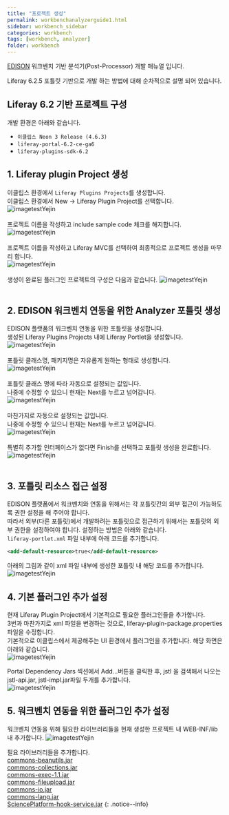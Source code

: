 ```yaml
---
title: "프로젝트 생성"
permalink: workbenchanalyzerguide1.html
sidebar: workbench_sidebar
categories: workbench
tags: [workbench, analyzer]
folder: workbench
---
```


[EDISON](https://edison.re.kr) 워크벤치 기반 분석기(Post-Processor) 개발 매뉴얼 입니다.

Liferay 6.2.5 포틀릿 기반으로 개발 하는 방법에 대해 순차적으로 설명 되어 있습니다.


## Liferay 6.2 기반 프로젝트 구성
개발 환경은 아래와 같습니다.

- `이클립스 Neon 3 Release (4.6.3)`
- `liferay-portal-6.2-ce-ga6`
- `liferay-plugins-sdk-6.2`




## 1. Liferay plugin Project  생성
이클립스 환경에서 `Liferay Plugins Projects`를 생성합니다.
<br>이클립스 환경에서 New -> Liferay Plugin Project를 선택합니다.<br>
![imagetestYejin](/images/analyzerguide1/1.png "프로젝트 생성")
<br><br>프로젝트 이름을 작성하고 include sample code 체크를 해지합니다.<br>
![imagetestYejin](/images/analyzerguide1/2.png "프로젝트 생성")
<br><br>프로젝트 이름을 작성하고 Liferay MVC를 선택하여 최종적으로 프로젝트 생성을 마무리 합니다.<br>
![imagetestYejin](/images/analyzerguide1/3.png "프로젝트 생성")
<br><br>생성이 완료된 플러그인 프로젝트의 구성은 다음과 같습니다.
![imagetestYejin](/images/analyzerguide1/4.png "프로젝트 생성")<br><br>

## 2. EDISON 워크벤치 연동을 위한 Analyzer 포틀릿 생성
EDISON 플랫폼의 워크벤치 연동을 위한 포틀릿을 생성합니다.
<br>생성된 Liferay Plugins Projects 내에 Liferay Portlet을 생성합니다.<br>
![imagetestYejin](/images/analyzerguide1/5.png "포틀릿 생성")
<br><br>포틀릿 클래스명, 패키지명은 자유롭게 원하는 형태로 생성합니다.<br>
![imagetestYejin](/images/analyzerguide1/6.png "포틀릿 생성")
<br><br>포틀릿 클래스 명에 따라 자동으로 설정되는 값입니다.<br> 나중에 수정할 수 있으니 현재는 Next를 누르고 넘어갑니다.<br>
![imagetestYejin](/images/analyzerguide1/7.png "포틀릿 생성")
<br><br>마찬가지로 자동으로 설정되는 값입니다. <br>나중에 수정할 수 있으니 현재는 Next를 누르고 넘어갑니다.<br>
![imagetestYejin](/images/analyzerguide1/8.png "포틀릿 생성")
<br><br>특별히 추가할 인터페이스가 없다면 Finish를 선택하고 포틀릿 생성을 완료합니다.
![imagetestYejin](/images/analyzerguide1/9.png "포틀릿 생성")<br><br>

## 3. 포틀릿 리소스 접근 설정
EDISON 플랫폼에서 워크벤치와 연동을 위해서는 각 포틀릿간의 외부 접근이 가능하도록 권한 설정을 해 주어야 합니다. <br>
따라서 외부(다른 포틀릿)에서 개발하려는 포틀릿으로 접근하기 위해서는 포틀릿의 외부 권한을 설정하여야 합니다.
설정하는 방법은 아래와 같습니다.<br>
`liferay-portlet.xml` 파일 내부에 아래 코드를 추가합니다.

```xml
<add-default-resource>true</add-default-resource>
```
아래의 그림과 같이 xml 파일 내부에 생성한 포틀릿 내 해당 코드를 추가합니다.
![imagetestYejin](/images/analyzerguide1/11.png "포틀릿 설정")<br>


## 4. 기본 플러그인 추가 설정
현재 Liferay Plugin Project에서 기본적으로 필요한 플러그인들을 추가합니다.<br>
3번과 마찬가지로 xml 파일을 변경하는 것으로, liferay-plugin-package.properties 파일을 수정합니다.<br>
기본적으로 이클립스에서 제공해주는 UI 환경에서 플러그인을 추가합니다. 해당 화면은 아래와 같습니다.<br>
![imagetestYejin](/images/analyzerguide1/12.png "플러그인 설정")<br>

Portal Dependency Jars 섹션에서 Add...버튼을 클릭한 후, jstl 을 검색해서 나오는 jstl-api.jar, jstl-impl.jar파일 두개를 추가합니다.<br>
![imagetestYejin](/images/analyzerguide1/13.png "플러그인 설정")<br>


## 5. 워크벤치 연동을 위한 플러그인 추가 설정
워크벤치 연동을 위해 필요한 라이브러리들을 현재 생성한 프로젝트 내 WEB-INF/lib 내 추가합니다.
![imagetestYejin](/images/analyzerguide1/14.png "플러그인 설정")<br>

필요 라이브러리들을 추가합니다.<br>
[commons-beanutils.jar](/OSPLibrary/commons-beanutils.jar)<br>
[commons-collections.jar](/OSPLibrary/commons-collections.jar)<br>
[commons-exec-1.1.jar](/OSPLibrary/commons-exec-1.1.jar)<br>
[commons-fileupload.jar](/OSPLibrary/commons-fileupload.jar)<br>
[commons-io.jar](/OSPLibrary/commons-io.jar)<br>
[commons-lang.jar](/OSPLibrary/commons-lang.jar)<br>
[SciencePlatform-hook-service.jar](/OSPLibrary/SciencePlatform-hook-service.jar)
{: .notice--info}
